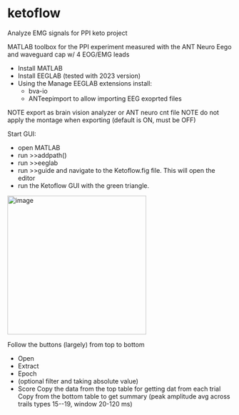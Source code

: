 # ketoflow
Analyze EMG signals for PPI keto project

MATLAB toolbox for the PPI experiment measured with the ANT Neuro Eego and waveguard cap w/ 4 EOG/EMG leads

* Install MATLAB
* Install EEGLAB (tested with 2023 version)
* Using the Manage EEGLAB extensions install:
  - bva-io
  - ANTeepimport
  to allow importing EEG exoprted files

NOTE export as brain vision analyzer or ANT neuro cnt file
NOTE do not apply the montage when exporting (default is ON, must be OFF)

Start GUI:
- open MATLAB
- run >>addpath(<EEGLAB folder>)
- run >>eeglab
- run >>guide and navigate to the Ketoflow.fig file. This will open the editor
- run the Ketoflow GUI with the green triangle.

<img width="311" alt="image" src="https://github.com/user-attachments/assets/87f3c634-2741-40fd-996c-3a63200c2561">

Follow the buttons (largely) from top to bottom
- Open
- Extract
- Epoch
- (optional filter and taking absolute value)
- Score
Copy the data from the top table for getting dat from each trial
Copy from the bottom table to get summary (peak amplitude avg across trails types 15--19, window 20-120 ms)
